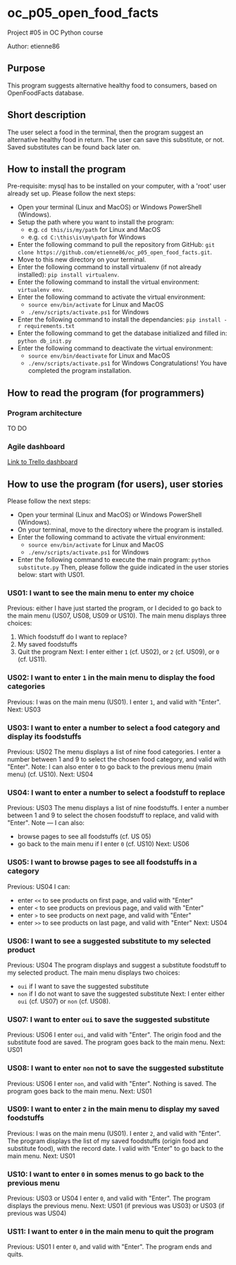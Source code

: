 # oc\_p05\_open\_food\_facts

Project #05 in OC Python course

Author: etienne86

## Purpose

This program suggests alternative healthy food to consumers, based on OpenFoodFacts database.

## Short description

The user select a food in the terminal, then the program suggest an alternative healthy food in return.
The user can save this substitute, or not. Saved substitutes can be found back later on.

## How to install the program

Pre-requisite: mysql has to be installed on your computer, with a 'root' user already set up.
Please follow the next steps:
* Open your terminal (Linux and MacOS) or Windows PowerShell (Windows).
* Setup the path where you want to install the program:
    * e.g. `cd this/is/my/path` for Linux and MacOS
    * e.g. `cd C:\this\is\my\path` for Windows
* Enter the following command to pull the repository from GitHub: `git clone https://github.com/etienne86/oc_p05_open_food_facts.git`.
* Move to this new directory on your terminal.
* Enter the following command to install virtualenv (if not already installed): `pip install virtualenv`.
* Enter the following command to install the virtual environment: `virtualenv env`.
* Enter the following command to activate the virtual environment:
    * `source env/bin/activate` for Linux and MacOS
    * `./env/scripts/activate.ps1` for Windows
* Enter the following command to install the dependancies: `pip install -r requirements.txt`
* Enter the following command to get the database initialized and filled in: `python db_init.py`
* Enter the following command to deactivate the virtual environment:
    * `source env/bin/deactivate` for Linux and MacOS
    * `./env/scripts/activate.ps1` for Windows
Congratulations! You have completed the program installation.

## How to read the program (for programmers)

### Program architecture

TO DO

### Agile dashboard

[Link to Trello dashboard](https://trello.com/b/Q6r47F1d/e-barbier-oc-da-py-open-food-facts)

## How to use the program (for users), user stories

Please follow the next steps:
* Open your terminal (Linux and MacOS) or Windows PowerShell (Windows).
* On your terminal, move to the directory where the program is installed.
* Enter the following command to activate the virtual environment:
    * `source env/bin/activate` for Linux and MacOS
    * `./env/scripts/activate.ps1` for Windows
* Enter the following command to execute the main program: `python substitute.py`
Then, please follow the guide indicated in the user stories below: start with US01.

### US01: I want to see the main menu to enter my choice

Previous: either I have just started the program, or I decided to go back to the main menu (US07, US08, US09 or US10).
The main menu displays three choices:
1. Which foodstuff do I want to replace?
2. My saved foodstuffs
0. Quit the program
Next: I enter either `1` (cf. US02), or `2` (cf. US09), or `0` (cf. US11).

### US02: I want to enter `1` in the main menu to display the food categories

Previous: I was on the main menu (US01).
I enter `1`, and valid with "Enter".
Next: US03

### US03: I want to enter a number to select a food category and display its foodstuffs

Previous: US02
The menu displays a list of nine food categories.
I enter a number between 1 and 9 to select the chosen food category, and valid with "Enter".
Note: I can also enter `0` to go back to the previous menu (main menu) (cf. US10).
Next: US04

### US04: I want to enter a number to select a foodstuff to replace

Previous: US03
The menu displays a list of nine foodstuffs.
I enter a number between 1 and 9 to select the chosen foodstuff to replace, and valid with "Enter".
Note — I can also:
* browse pages to see all foodstuffs (cf. US 05)
* go back to the main menu if I enter `0` (cf. US10)
Next: US06

### US05: I want to browse pages to see all foodstuffs in a category

Previous: US04
I can:
* enter `<<` to see products on first page, and valid with "Enter"
* enter `<` to see products on previous page, and valid with "Enter"
* enter `>` to see products on next page, and valid with "Enter"
* enter `>>` to see products on last page, and valid with "Enter"
Next: US04

### US06: I want to see a suggested substitute to my selected product

Previous: US04
The program displays and suggest a substitute foodstuff to my selected product.
The main menu displays two choices:
* `oui` if I want to save the suggested substitute
* `non` if I do not want to save the suggested substitute
Next: I enter either `oui` (cf. US07) or `non` (cf. US08).

### US07: I want to enter `oui` to save the suggested substitute

Previous: US06
I enter `oui`, and valid with "Enter".
The origin food and the substitute food are saved.
The program goes back to the main menu.
Next: US01

### US08: I want to enter `non` not to save the suggested substitute

Previous: US06
I enter `non`, and valid with "Enter".
Nothing is saved.
The program goes back to the main menu.
Next: US01

### US09: I want to enter `2` in the main menu to display my saved foodstuffs

Previous: I was on the main menu (US01).
I enter `2`, and valid with "Enter".
The program displays the list of my saved foodstuffs (origin food and substitute food), with the record date.
I valid with "Enter" to go back to the main menu.
Next: US01

### US10: I want to enter `0` in somes menus to go back to the previous menu

Previous: US03 or US04
I enter `0`, and valid with "Enter".
The program displays the previous menu.
Next: US01 (if previous was US03) or US03 (if previous was US04)

### US11: I want to enter `0` in the main menu to quit the program

Previous: US01
I enter `0`, and valid with "Enter".
The program ends and quits.
